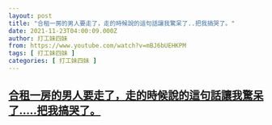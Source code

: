 ```yaml
---
layout: post
title: "合租一房的男人要走了，走的時候說的這句話讓我驚呆了..把我搞哭了。"
date: 2021-11-23T04:00:09.000Z
author: 打工妹四妹
from: https://www.youtube.com/watch?v=mBJ6bUEHKPM
tags: [ 打工妹四妹 ]
categories: [ 打工妹四妹 ]
---
```

<!--1637640009000-->
[合租一房的男人要走了，走的時候說的這句話讓我驚呆了.....把我搞哭了。](https://www.youtube.com/watch?v=mBJ6bUEHKPM)
------

<div>

</div>
